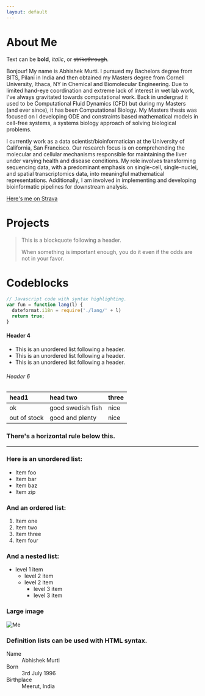 ```yaml
---
layout: default
---
```


# About Me

Text can be **bold**, _italic_, or ~~strikethrough~~.

Bonjour! My name is Abhishek Murti. I pursued my Bachelors degree from BITS, Pilani in India and then obtained my Masters degree from Cornell University, Ithaca, NY in Chemical and Biomolecular Engineering. Due to limited  hand-eye coordination and extreme lack of interest in wet lab work, I've always gravitated towards computational work. Back in undergrad it used to be Computational Fluid Dynamics (CFD) but during my Masters (and ever since), it has been Computational Biology. My Masters thesis was focused on I developing ODE and constraints based mathematical models in cell-free systems, a systems biology approach of solving biological problems.

I currently work as a data scientist/bioinformatician at the University of California, San Francisco. Our research focus is on comprehending the molecular and cellular mechanisms responsible for maintaining the liver under varying health and disease conditions. My role involves transforming sequencing data, with a predominant emphasis on single-cell, single-nuclei, and spatial transcriptomics data, into meaningful mathematical representations. Additionally, I am involved in implementing and developing bioinformatic pipelines for downstream analysis.

[Here's me on Strava](https://www.strava.com/athletes/84323856)

# Projects

> This is a blockquote following a header.
>
> When something is important enough, you do it even if the odds are not in your favor.

# Codeblocks

```js
// Javascript code with syntax highlighting.
var fun = function lang(l) {
  dateformat.i18n = require('./lang/' + l)
  return true;
}
```

#### Header 4

*   This is an unordered list following a header.
*   This is an unordered list following a header.
*   This is an unordered list following a header.

###### Header 6

| head1        | head two          | three |
|:-------------|:------------------|:------|
| ok           | good swedish fish | nice  |
| out of stock | good and plenty   | nice  |


### There's a horizontal rule below this.

* * *

### Here is an unordered list:

*   Item foo
*   Item bar
*   Item baz
*   Item zip

### And an ordered list:

1.  Item one
1.  Item two
1.  Item three
1.  Item four

### And a nested list:

- level 1 item
  - level 2 item
  - level 2 item
    - level 3 item
    - level 3 item

### Large image

![Me](https://github.com/murti-abhishek/murti-abhishek.github.io/blob/main/img/photo.png)


### Definition lists can be used with HTML syntax.

<dl>
<dt>Name</dt>
<dd>Abhishek Murti</dd>
<dt>Born</dt>
<dd>3rd July 1996</dd>
<dt>Birthplace</dt>
<dd>Meerut, India</dd>
</dl>

